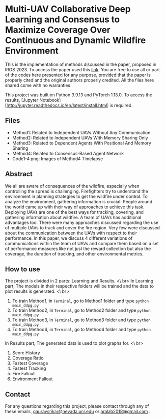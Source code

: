 # Multi-UAV Collaborative Deep Learning and Consensus to Maximize Coverage Over Continuous and Dynamic Wildfire Environment

This is the implementation of methods discussed in the paper, proposed in IROS 2023. To access the paper used this [link](https://drive.google.com/file/d/1pgpPX0bzjf6ChFjhr3SZ44L6XKJNPrqr/view?usp=sharing). You are free to use all or part of the codes here presented for any purpose, provided that the paper is properly cited and the original authors properly credited. All the files here shared come with no warranties.


This project was built on Python 3.9.13 and PyTorch 1.13.0. To access the results, (Jupyter Notebook)[http://jupyter.readthedocs.io/en/latest/install.html] is required.

## Files
* Method1: Related to Independent UAVs Without Any Communication
* Method2: Related to Independent UAVs With Memory Sharing Only
* Method3: Related to Dependent Agents With Positional And Memory Sharing
* Method4: Related to Consensus-Based Agent Network
* Code1-4.png: Images of Method4 Timelapse

## Abstract
We all are aware of consequences of the wildfire, especially when controlling the spread is challenging. Firefighters try to understand the environment in planning strategies to get the wildfire under control. To analyze the environment, gathering information is crucial. People around the world came up with their way of approaches to achieve this task. Deploying UAVs are one of the best ways for tracking, covering, and gathering information about wildfire. A team of UAVs has additional advantages too. There were many approaches discussed regarding the use of multiple UAVs to track and cover the fire region. Very few were discussed about the communication between the UAVs with respect to their performance. In this paper, we discuss 4 different variations of communications within the team of UAVs and compare them based on a set of performance measures like not just the reward collection but also the coverage, the duration of tracking, and other environmental metrics.

## How to use
The project is divided in 2 parts: Learning and Results. <\ br>
In Learning part, The models in their respective folders will be trained and the data to plot results is generated. <\ br>
1. To train Method1, in `Terminal`, go to Method1 folder and type 
``` python main_ddpg.py ```
2. To train Method2, in `Terminal`, go to Method2 folder and type 
``` python main_ddpg.py ```
3. To train Method3, in `Terminal`, go to Method3 folder and type 
``` python main_ddpg.py ```
4. To train Method4, in `Terminal`, go to Method4 folder and type 
``` python main_ddpg.py ```


In Results part, The generated data is used to plot graphs for. <\ br>
1. Score History
2. Coverage Ratio
3. Fastest Coverage
4. Fastest Tracking
5. Fire Fallout
6. Environment Fallout

## Contact
For any questions regarding this project, please contact through any of these emails, gauravsrikar@nevada.unr.edu or aralab2018@gmail.com .
